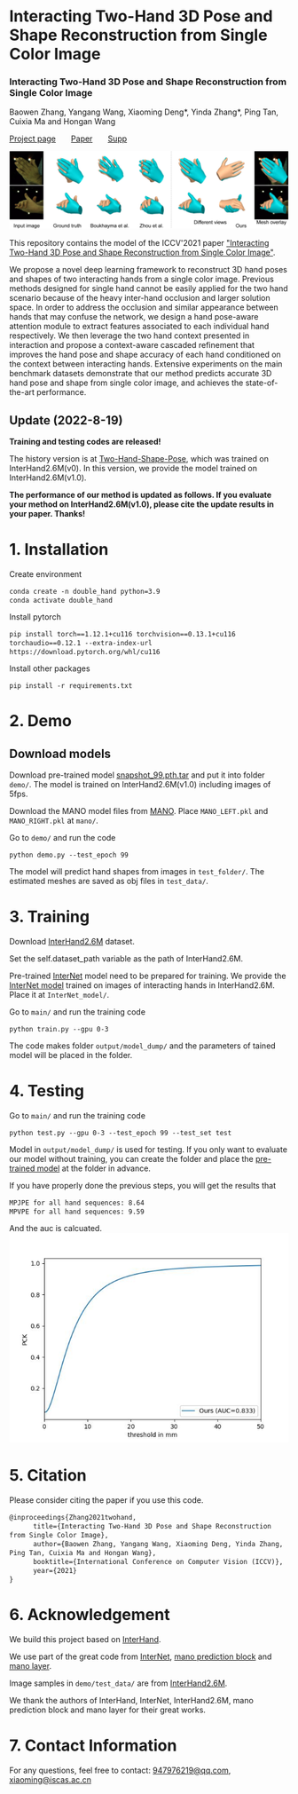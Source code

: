 # Interacting Two-Hand 3D Pose and Shape Reconstruction from Single Color Image

### Interacting Two-Hand 3D Pose and Shape Reconstruction from Single Color Image
Baowen Zhang, Yangang Wang, Xiaoming Deng*, Yinda Zhang*, Ping Tan, Cuixia Ma and Hongan Wang

[Project page](https://baowenz.github.io/Intershape/)   &nbsp;  &nbsp;  &nbsp;  [Paper](https://openaccess.thecvf.com/content/ICCV2021/papers/Zhang_Interacting_Two-Hand_3D_Pose_and_Shape_Reconstruction_From_Single_Color_ICCV_2021_paper.pdf)   &nbsp;  &nbsp;  &nbsp;  [Supp](https://openaccess.thecvf.com/content/ICCV2021/supplemental/Zhang_Interacting_Two-Hand_3D_ICCV_2021_supplemental.pdf)

![prediction example](assets/teaser.png)

This repository contains the model of the ICCV'2021 paper ["Interacting Two-Hand 3D Pose and Shape Reconstruction from Single Color Image"](https://openaccess.thecvf.com/content/ICCV2021/papers/Zhang_Interacting_Two-Hand_3D_Pose_and_Shape_Reconstruction_From_Single_Color_ICCV_2021_paper.pdf).

We propose a novel deep learning framework to reconstruct 3D hand poses and shapes of two interacting hands from a single color image. Previous methods designed for single hand cannot be easily applied for the two hand scenario because of the heavy inter-hand occlusion and larger solution space. In order to address the occlusion and similar appearance between hands that may confuse the network, we design a hand pose-aware attention module to extract features associated to each individual hand respectively. We then leverage the two hand context presented in interaction and propose a context-aware cascaded refinement that improves the hand pose and shape accuracy of each hand conditioned on the context between interacting hands. Extensive experiments on the main benchmark datasets demonstrate that our method predicts accurate 3D hand pose and shape from single color image, and achieves the state-of-the-art performance.

## Update (2022-8-19)
**Training and testing codes are released!**

The history version is at [Two-Hand-Shape-Pose](https://github.com/BaowenZ/Two-Hand-Shape-Pose), which was trained on InterHand2.6M(v0).
In this version, we provide the model trained on InterHand2.6M(v1.0). 

**The performance of our method is updated as follows. If you evaluate your method on InterHand2.6M(v1.0), please cite the update results in your paper. Thanks!**


# 1. Installation
Create environment
```
conda create -n double_hand python=3.9
conda activate double_hand 
```
Install pytorch
```
pip install torch==1.12.1+cu116 torchvision==0.13.1+cu116 torchaudio==0.12.1 --extra-index-url https://download.pytorch.org/whl/cu116
```
Install other packages
```
pip install -r requirements.txt
```
# 2. Demo
## Download models
Download pre-trained model [snapshot_99.pth.tar](https://drive.google.com/drive/folders/1RAQ_Bxh4LIdJS8uxEVNMrR3nzqTbelZo) and put it into folder `demo/`.
The model is trained on InterHand2.6M(v1.0) including images of 5fps.

Download the MANO model files from [MANO](https://mano.is.tue.mpg.de/). Place `MANO_LEFT.pkl` and `MANO_RIGHT.pkl` at `mano/`.

Go to `demo/` and run the code
```
python demo.py --test_epoch 99
```
The model will predict hand shapes from images in `test_folder/`. The estimated meshes are saved as obj files in `test_data/`.

# 3. Training
Download [InterHand2.6M](https://mks0601.github.io/InterHand2.6M/) dataset.

Set the self.dataset_path variable as the path of InterHand2.6M.

Pre-trained [InterNet](https://github.com/facebookresearch/InterHand2.6M) model need to be prepared for training. We provide the [InterNet model](https://drive.google.com/drive/folders/18SSbDWDYhSd9T9Xf-PbBkBQ8mmm-DPQy) trained on images of interacting hands in InterHand2.6M. Place it at `InterNet_model/`.

Go to `main/` and run the training code
```
python train.py --gpu 0-3
```

The code makes folder `output/model_dump/` and the parameters of tained model will be placed in the folder. 

# 4. Testing
Go to `main/` and run the training code
```
python test.py --gpu 0-3 --test_epoch 99 --test_set test
```

Model in `output/model_dump/` is used for testing. If you only want to evaluate our model without training, you can create the folder and place the [pre-trained model](https://drive.google.com/drive/folders/1RAQ_Bxh4LIdJS8uxEVNMrR3nzqTbelZo) at the folder in advance.

If you have properly done the previous steps, you will get the results that
```
MPJPE for all hand sequences: 8.64
MPVPE for all hand sequences: 9.59
```
And the auc is calcuated.
![auc](assets/pck.jpg)

# 5. Citation
Please consider citing the paper if you use this code.
```
@inproceedings{Zhang2021twohand, 
      title={Interacting Two-Hand 3D Pose and Shape Reconstruction from Single Color Image}, 
      author={Baowen Zhang, Yangang Wang, Xiaoming Deng, Yinda Zhang, Ping Tan, Cuixia Ma and Hongan Wang}, 
      booktitle={International Conference on Computer Vision (ICCV)}, 
      year={2021} 
} 
```

# 6. Acknowledgement

We build this project based on [InterHand](https://github.com/facebookresearch/InterHand2.6M).

We use part of the great code from [InterNet](https://mks0601.github.io/InterHand2.6M/), [mano prediction block](https://github.com/hassony2/manopth) and [mano layer](https://github.com/vchoutas/smplx).

Image samples in `demo/test_data/` are from [InterHand2.6M](https://mks0601.github.io/InterHand2.6M/). 

We thank the authors of InterHand, InterNet, InterHand2.6M, mano prediction block and mano layer for their great works.

# 7. Contact Information
For any questions, feel free to contact: 947976219@qq.com, xiaoming@iscas.ac.cn




